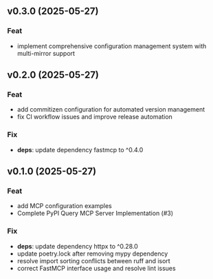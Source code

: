 ## v0.3.0 (2025-05-27)

### Feat

- implement comprehensive configuration management system with multi-mirror support

## v0.2.0 (2025-05-27)

### Feat

- add commitizen configuration for automated version management
- fix CI workflow issues and improve release automation

### Fix

- **deps**: update dependency fastmcp to ^0.4.0

## v0.1.0 (2025-05-27)

### Feat

- add MCP configuration examples
- Complete PyPI Query MCP Server Implementation (#3)

### Fix

- **deps**: update dependency httpx to ^0.28.0
- update poetry.lock after removing mypy dependency
- resolve import sorting conflicts between ruff and isort
- correct FastMCP interface usage and resolve lint issues
